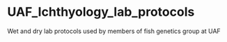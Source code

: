 # UAF_Ichthyology_lab_protocols
Wet and dry lab protocols used by members of fish genetics group at UAF
